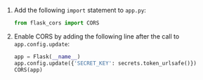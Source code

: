 1. Add the following `import` statement to `app.py`:

    ```python
    from flask_cors import CORS
    ```

1. Enable CORS by adding the following line after the call to `app.config.update`:

    ```python
    app = Flask(__name__)
    app.config.update({'SECRET_KEY': secrets.token_urlsafe()})
    CORS(app)
    ```
